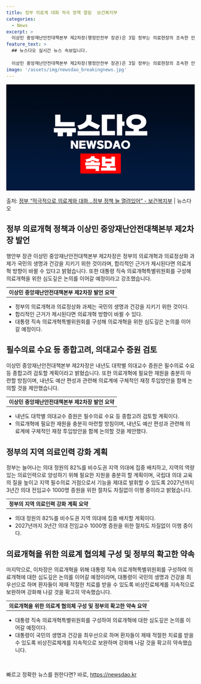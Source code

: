 ```yaml
---
title: 정부 의료계 대화 적극 정책 열림  보건복지부
categories:
  - News
excerpt: >
  이상민 중앙재난안전대책본부 제2차장(행정안전부 장관)은 3일 정부는 의료현장의 조속한 안정을 위해 적극적으로…
feature_text: >
  ## 뉴스다오 실시간 뉴스 속보입니다.

  이상민 중앙재난안전대책본부 제2차장(행정안전부 장관)은 3일 정부는 의료현장의 조속한 안정을 위해 적극적으로…
image: '/assets/img/newsdao_breakingnews.jpg'
---
```


![뉴스다오 속보](/assets/img/newsdao_breakingnews.jpg)

<p>출처: <a href="https://newsdao.kr/3499" rel="dofollow">정부 “적극적으로 의료계와 대화…정부 정책 늘 열려있어”  - 보건복지부</a> | 뉴스다오</p>

<h2 data-ke-size="size26">정부 의료개혁 정책과 이상민 중앙재난안전대책본부 제2차장 발언</h2>
<p data-ke-size="size16">행안부 장관 이상민 중앙재난안전대책본부 제2차장은 정부의 의료개혁과 의료정상화 과제가 국민의 생명과 건강을 지키기 위한 것이라며, 합리적인 근거가 제시된다면 의료개혁 방향이 바뀔 수 있다고 밝혔습니다. 또한 대통령 직속 의료개혁특별위원회를 구성해 의료개혁을 위한 심도깊은 논의를 이어갈 예정이라고 강조했습니다.</p>
<table>
  <tr>
    <td style="text-align: center; height: 17px;"><b>이상민 중앙재난안전대책본부 제2차장 발언 요약</b></td>
  </tr>
</table>
<ul>
  <li>정부의 의료개혁과 의료정상화 과제는 국민의 생명과 건강을 지키기 위한 것이다.</li>
  <li>합리적인 근거가 제시된다면 의료개혁 방향이 바뀔 수 있다.</li>
  <li>대통령 직속 의료개혁특별위원회를 구성해 의료개혁을 위한 심도깊은 논의를 이어갈 예정이다.</li>
</ul>

<h2 data-ke-size="size26">필수의료 수요 등 종합고려, 의대교수 증원 검토</h2>
<p data-ke-size="size16">이상민 중앙재난안전대책본부 제2차장은 내년도 대학별 의대교수 증원은 필수의료 수요 등 종합고려 검토할 계획이라고 밝혔습니다. 또한 의료개혁에 필요한 재원을 충분히 마련할 방침이며, 내년도 예산 편성과 관련해 의료계에 구체적인 재정 투입방안을 함께 논의할 것을 제안했습니다.</p>
<table>
  <tr>
    <td style="text-align: center; height: 17px;"><b>이상민 중앙재난안전대책본부 제2차장 발언 요약</b></td>
  </tr>
</table>
<ul>
  <li>내년도 대학별 의대교수 증원은 필수의료 수요 등 종합고려 검토할 계획이다.</li>
  <li>의료개혁에 필요한 재원을 충분히 마련할 방침이며, 내년도 예산 편성과 관련해 의료계에 구체적인 재정 투입방안을 함께 논의할 것을 제안했다.</li>
</ul>

<h2 data-ke-size="size26">정부의 지역 의료인력 강화 계획</h2>
<p data-ke-size="size16">정부는 늘어나는 의대 정원의 82%를 비수도권 지역 의대에 집중 배치하고, 지역의 역량 있는 의료인력으로 양성하기 위해 필요한 지원을 충분히 할 계획이며, 국립대 의대 교육의 질을 높이고 지역 필수의료 거점으로서 기능을 제대로 발휘할 수 있도록 2027년까지 3년간 의대 전임교수 1000명 증원을 위한 절차도 차질없이 이행 중이라고 밝혔습니다.</p>
<table>
  <tr>
    <td style="text-align: center; height: 17px;"><b>정부의 지역 의료인력 강화 계획 요약</b></td>
  </tr>
</table>
<ul>
  <li>의대 정원의 82%를 비수도권 지역 의대에 집중 배치할 계획이다.</li>
  <li>2027년까지 3년간 의대 전임교수 1000명 증원을 위한 절차도 차질없이 이행 중이다.</li>
</ul>

<h2 data-ke-size="size26">의료개혁을 위한 의료계 협의체 구성 및 정부의 확고한 약속</h2>
<p data-ke-size="size16">마지막으로, 이차장은 의료개혁을 위해 대통령 직속 의료개혁특별위원회를 구성하여 의료개혁에 대한 심도깊은 논의를 이어갈 예정이라며, 대통령이 국민의 생명과 건강을 최우선으로 하며 환자들이 제때 적절한 치료를 받을 수 있도록 비상진료체계를 지속적으로 보완하며 강화해 나갈 것을 확고히 약속했습니다.</p>
<table>
  <tr>
    <td style="text-align: center; height: 17px;"><b>의료개혁을 위한 의료계 협의체 구성 및 정부의 확고한 약속 요약</b></td>
  </tr>
</table>
<ul>
  <li>대통령 직속 의료개혁특별위원회를 구성하여 의료개혁에 대한 심도깊은 논의를 이어갈 예정이다.</li>
  <li>대통령이 국민의 생명과 건강을 최우선으로 하며 환자들이 제때 적절한 치료를 받을 수 있도록 비상진료체계를 지속적으로 보완하며 강화해 나갈 것을 확고히 약속했습니다.</li>
</ul>

<p data-ke-size="size16">&nbsp;</p> 

빠르고 정확한 뉴스를 원한다면? 바로, <a href="https://newsdao.kr" rel="dofollow">https://newsdao.kr</a>


